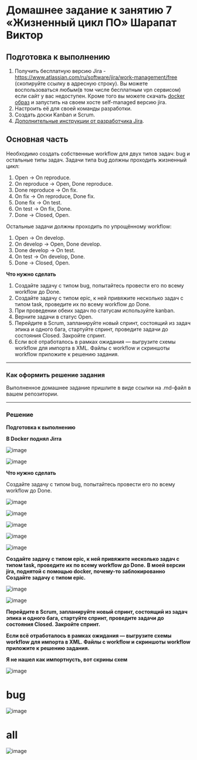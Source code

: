# Домашнее задание к занятию 7 «Жизненный цикл ПО» Шарапат Виктор

## Подготовка к выполнению

1. Получить бесплатную версию Jira - https://www.atlassian.com/ru/software/jira/work-management/free (скопируйте ссылку в адресную строку). Вы можете воспользоваться любым(в том числе бесплатным vpn сервисом) если сайт у вас недоступен. Кроме того вы можете скачать [docker образ](https://hub.docker.com/r/atlassian/jira-software/#) и запустить на своем хосте self-managed версию jira.
2. Настроить её для своей команды разработки.
3. Создать доски Kanban и Scrum.
4. [Дополнительные инструкции от разработчика Jira](https://support.atlassian.com/jira-cloud-administration/docs/import-and-export-issue-workflows/).

## Основная часть

Необходимо создать собственные workflow для двух типов задач: bug и остальные типы задач. Задачи типа bug должны проходить жизненный цикл:

1. Open -> On reproduce.
2. On reproduce -> Open, Done reproduce.
3. Done reproduce -> On fix.
4. On fix -> On reproduce, Done fix.
5. Done fix -> On test.
6. On test -> On fix, Done.
7. Done -> Closed, Open.

Остальные задачи должны проходить по упрощённому workflow:

1. Open -> On develop.
2. On develop -> Open, Done develop.
3. Done develop -> On test.
4. On test -> On develop, Done.
5. Done -> Closed, Open.

**Что нужно сделать**

1. Создайте задачу с типом bug, попытайтесь провести его по всему workflow до Done. 
1. Создайте задачу с типом epic, к ней привяжите несколько задач с типом task, проведите их по всему workflow до Done. 
1. При проведении обеих задач по статусам используйте kanban. 
1. Верните задачи в статус Open.
1. Перейдите в Scrum, запланируйте новый спринт, состоящий из задач эпика и одного бага, стартуйте спринт, проведите задачи до состояния Closed. Закройте спринт.
2. Если всё отработалось в рамках ожидания — выгрузите схемы workflow для импорта в XML. Файлы с workflow и скриншоты workflow приложите к решению задания.

---

### Как оформить решение задания

Выполненное домашнее задание пришлите в виде ссылки на .md-файл в вашем репозитории.

---

### Решение

**Подготовка к выполнению**

**В Docker поднял Jirra**

![image](https://github.com/user-attachments/assets/40eb3f6f-4b22-4775-a075-3c194e50ed6b)

![image](https://github.com/user-attachments/assets/b02a479f-5696-42d0-b6e6-36821cdfda18)


**Что нужно сделать**

Создайте задачу с типом bug, попытайтесь провести его по всему workflow до Done.

![image](https://github.com/user-attachments/assets/68e8c49d-d336-4ca6-bad9-1747117e2ee4)

![image](https://github.com/user-attachments/assets/f227faeb-6cc0-4df3-8d4f-a3f8490bba47)


![image](https://github.com/user-attachments/assets/bc4d6cac-ea7c-44b1-a973-68f059fee596)

![image](https://github.com/user-attachments/assets/bb316faf-360c-469d-b15e-e7c82282d845)


![image](https://github.com/user-attachments/assets/a57e78e8-b89d-4620-a877-9669a0c8c11b)


**Создайте задачу с типом epic, к ней привяжите несколько задач с типом task, проведите их по всему workflow до Done.**
**В моей версии jira, поднятой с помощью docker, почему-то заблокированно Создайте задачу с типом epic.**

![image](https://github.com/user-attachments/assets/300b87ac-ed86-44de-a204-e415dcdf6755)

![image](https://github.com/user-attachments/assets/d72d57b1-151a-4475-85f2-e9bfec879fd6)


**Перейдите в Scrum, запланируйте новый спринт, состоящий из задач эпика и одного бага, стартуйте спринт, проведите задачи до состояния Closed. Закройте спринт.**





 **Если всё отработалось в рамках ожидания — выгрузите схемы workflow для импорта в XML. Файлы с workflow и скриншоты workflow приложите к решению задания.**

**Я не нашел как импортнусть, вот скрины схем**

![image](https://github.com/user-attachments/assets/8a32656f-c025-4f57-b1f3-9214adc3a90c)


# bug

![image](https://github.com/user-attachments/assets/a4f443b2-14fb-4e38-b63d-d2c104563e8f)


# all

![image](https://github.com/user-attachments/assets/1c00d9bb-dbf0-43f2-a942-6f314fdbc516)




















